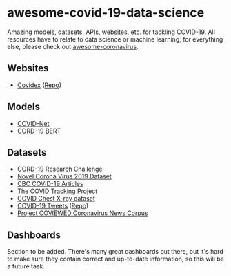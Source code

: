 # awesome-covid-19-data-science
Amazing models, datasets, APIs, websites, etc. for tackling COVID-19. All resources have to relate to data science or machine learning; for everything else, please check out [awesome-coronavirus](https://github.com/soroushchehresa/awesome-coronavirus).

## Websites
* [Covidex](https://covidex.ai/) ([Repo](https://github.com/castorini/covidex))

## Models
* [COVID-Net](https://arxiv.org/abs/2003.09871)
* [CORD-19 BERT](https://www.kaggle.com/allen-institute-for-ai/CORD-19-research-challenge/discussion/138250)

## Datasets
* [CORD-19 Research Challenge](https://www.kaggle.com/allen-institute-for-ai/CORD-19-research-challenge)
* [Novel Corona Virus 2019 Dataset](https://www.kaggle.com/sudalairajkumar/novel-corona-virus-2019-dataset)
* [CBC COVID-19 Articles](https://www.kaggle.com/ryanxjhan/cbc-news-coronavirus-articles-march-26)
* [The COVID Tracking Project](https://covidtracking.com/)
* [COVID Chest X-ray dataset](https://github.com/ieee8023/covid-chestxray-dataset)
* [COVID-19 Tweets](https://arxiv.org/abs/2003.07372) ([Repo](https://github.com/echen102/COVID-19-TweetIDs))
* [Project COVIEWED Coronavirus News Corpus](https://www.kaggle.com/trtmio/project-coviewed-subreddit-coronavirus-news-corpus)

## Dashboards

Section to be added. There's many great dashboards out there, but it's hard to make sure they contain correct and up-to-date information, so this will be a future task.

